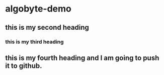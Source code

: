 # algobyte-demo

## this is my second heading

### this is my third heading

## this is my fourth heading and I am going to push it to github.

